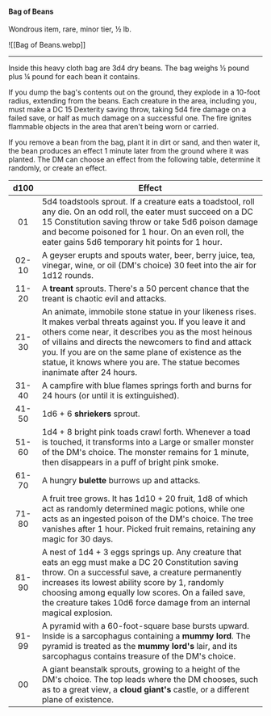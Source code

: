 #### Bag of Beans

Wondrous item, rare, minor tier, ½ lb.

![[Bag of Beans.webp]]

---

Inside this heavy cloth bag are 3d4 dry beans. The bag weighs ½ pound plus ¼ pound for each bean it contains.

If you dump the bag's contents out on the ground, they explode in a 10-foot radius, extending from the beans. Each creature in the area, including you, must make a DC 15 Dexterity saving throw, taking 5d4 fire damage on a failed save, or half as much damage on a successful one. The fire ignites flammable objects in the area that aren't being worn or carried.

If you remove a bean from the bag, plant it in dirt or sand, and then water it, the bean produces an effect 1 minute later from the ground where it was planted. The DM can choose an effect from the following table, determine it randomly, or create an effect.

|  d100 | Effect                                                                                                                                                                                                                                                                                                                                                                |
|:-----:|-----------------------------------------------------------------------------------------------------------------------------------------------------------------------------------------------------------------------------------------------------------------------------------------------------------------------------------------------------------------------|
|   01  | 5d4 toadstools sprout. If a creature eats a toadstool, roll any die. On an odd roll, the eater must succeed on a DC 15 Constitution saving throw or take 5d6 poison damage and become poisoned for 1 hour. On an even roll, the eater gains 5d6 temporary hit points for 1 hour.                                                                                      |
| 02-10 | A geyser erupts and spouts water, beer, berry juice, tea, vinegar, wine, or oil (DM's choice) 30 feet into the air for 1d12 rounds.                                                                                                                                                                                                                                   |
| 11-20 | A **treant** sprouts. There's a 50 percent chance that the treant is chaotic evil and attacks.                                                                                                                                                                                                                                                                        |
| 21-30 | An animate, immobile stone statue in your likeness rises. It makes verbal threats against you. If you leave it and others come near, it describes you as the most heinous of villains and directs the newcomers to find and attack you. If you are on the same plane of existence as the statue, it knows where you are. The statue becomes inanimate after 24 hours. |
| 31-40 | A campfire with blue flames springs forth and burns for 24 hours (or until it is extinguished).                                                                                                                                                                                                                                                                       |
| 41-50 | 1d6 + 6 **shriekers** sprout.                                                                                                                                                                                                                                                                                                                                         |
| 51-60 | 1d4 + 8 bright pink toads crawl forth. Whenever a toad is touched, it transforms into a Large or smaller monster of the DM's choice. The monster remains for 1 minute, then disappears in a puff of bright pink smoke.                                                                                                                                                |
| 61-70 | A hungry **bulette** burrows up and attacks.                                                                                                                                                                                                                                                                                                                          |
| 71-80 | A fruit tree grows. It has 1d10 + 20 fruit, 1d8 of which act as randomly determined magic potions, while one acts as an ingested poison of the DM's choice. The tree vanishes after 1 hour. Picked fruit remains, retaining any magic for 30 days.                                                                                                                    |
| 81-90 | A nest of 1d4 + 3 eggs springs up. Any creature that eats an egg must make a DC 20 Constitution saving throw. On a successful save, a creature permanently increases its lowest ability score by 1, randomly choosing among equally low scores. On a failed save, the creature takes 10d6 force damage from an internal magical explosion.                            |
| 91-99 | A pyramid with a 60-foot-square base bursts upward. Inside is a sarcophagus containing a **mummy lord**. The pyramid is treated as the **mummy lord's** lair, and its sarcophagus contains treasure of the DM's choice.                                                                                                                                               |
|   00  | A giant beanstalk sprouts, growing to a height of the DM's choice. The top leads where the DM chooses, such as to a great view, a **cloud giant's** castle, or a different plane of existence.                                                                                                                                                                        |



